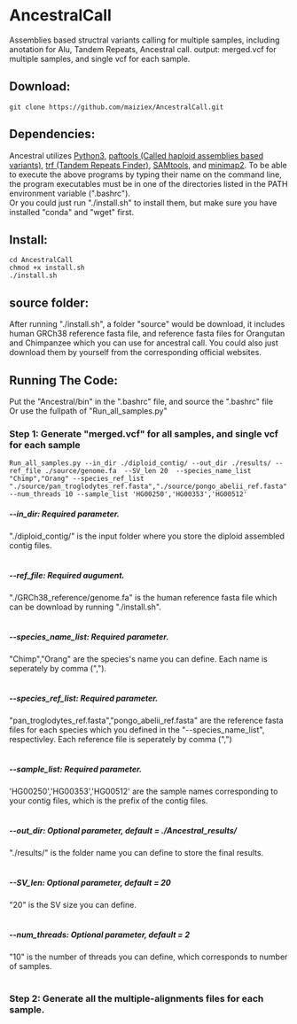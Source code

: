 # AncestralCall
Assemblies based structral variants calling for multiple samples, including anotation for Alu, Tandem Repeats, Ancestral call. 
output: merged.vcf for multiple samples, and single vcf for each sample. 

## Download:
```
git clone https://github.com/maiziex/AncestralCall.git
```

## Dependencies:
Ancestral utilizes <a href="https://www.python.org/downloads/">Python3</a>, <a href="https://github.com/lh3/minimap2/tree/master/misc">paftools (Called haploid assemblies based variants)</a>, <a href="https://tandem.bu.edu/trf/trf.html">trf (Tandem Repeats Finder)</a>, <a href="http://samtools.sourceforge.net/">SAMtools</a>, and <a href="https://github.com/lh3/minimap2">minimap2</a>. To be able to execute the above programs by typing their name on the command line, the program executables must be in one of the directories listed in the PATH environment variable (".bashrc"). <br />
Or you could just run "./install.sh" to install them, but make sure you have installed "conda" and "wget" first. 

## Install:
```
cd AncestralCall
chmod +x install.sh
./install.sh
```

## source folder:
After running "./install.sh", a folder "source" would be download, it includes human GRCh38 reference fasta file, and reference fasta files for Orangutan and Chimpanzee which you can use for ancestral call. You could also just download them by yourself from the corresponding official websites. 

## Running The Code:
Put the "Ancestral/bin" in the ".bashrc" file, and source the ".bashrc" file <br />
Or use the fullpath of "Run_all_samples.py"


### Step 1: Generate "merged.vcf" for all samples, and single vcf for each sample
```
Run_all_samples.py --in_dir ./diploid_contig/ --out_dir ./results/ --ref_file ./source/genome.fa  --SV_len 20  --species_name_list "Chimp","Orang" --species_ref_list "./source/pan_troglodytes_ref.fasta","./source/pongo_abelii_ref.fasta" --num_threads 10 --sample_list 'HG00250','HG00353','HG00512'
```
##### --in_dir: Required parameter. <br />
"./diploid_contig/" is the input folder where you store the diploid assembled contig files. <br />
<br />
##### --ref_file: Required augument. <br />
"./GRCh38_reference/genome.fa" is the human reference fasta file which can be download by running "./install.sh". <br />
<br /> 
#####  --species_name_list: Required parameter. <br />
"Chimp","Orang" are the species's name you can define. Each name is seperately by comma (","). <br />
<br /> 
#####  --species_ref_list: Required parameter.<br />
"pan_troglodytes_ref.fasta","pongo_abelii_ref.fasta" are the reference fasta files for each species which you defined in the "--species_name_list", respectivley. Each reference file is seperately by comma (",") <br />
<br /> 
#####  --sample_list: Required parameter. <br />
'HG00250','HG00353','HG00512' are the sample names corresponding to your contig files, which is the prefix of the contig files. <br />
<br />
#####  --out_dir: Optional parameter, default = ./Ancestral_results/  <br />
"./results/" is the folder name you can define to store the final results.  <br />
<br />
#####  --SV_len: Optional parameter, default = 20 <br />
"20" is the SV size you can define.<br />
<br /> 
#####  --num_threads: Optional parameter, default = 2 <br />
"10" is the number of threads you can define, which corresponds to number of samples.<br />
<br /> 
### Step 2: Generate all the multiple-alignments files for each sample. 


